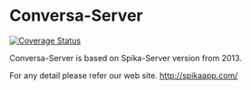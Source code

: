 Conversa-Server
===============

[![Coverage Status](https://coveralls.io/repos/cloverstudio/Spika-Server/badge.png?branch=develop)](https://coveralls.io/r/cloverstudio/Spika-Server?branch=develop)

Conversa-Server is based on Spika-Server version from 2013.

For any detail please refer our web site.
http://spikaapp.com/
